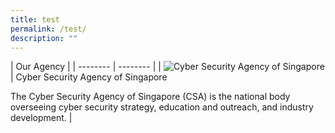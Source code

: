 ```yaml
---
title: test
permalink: /test/
description: ""
---
```

| Our Agency |
| -------- | -------- |
| ![Cyber Security Agency of Singapore]()     | Cyber Security Agency of Singapore

The Cyber Security Agency of Singapore (CSA) is the national body overseeing cyber security strategy, education and outreach, and industry development.  |